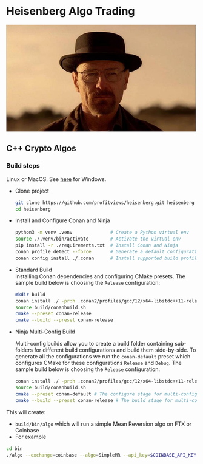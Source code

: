 # Heisenberg Algo Trading

<img src="/assets/images/heisenberg_photo.jpg" style="width:500px"> 

## C++ Crypto Algos

### Build steps

Linux or MacOS. See [here](./windows.md) for Windows.

* Clone project
   ```bash
   git clone https://github.com/profitviews/heisenberg.git heisenberg
   cd heisenberg
   ```

* Install and Configure Conan and Ninja
   ```bash
   python3 -m venv .venv              # Create a Python virtual env
   source ./.venv/bin/activate        # Activate the virtual env
   pip install -r ./requirements.txt  # Install Conan and Ninja
   conan profile detect --force       # Generate a default configuration with the local machine settings
   conan config install ./.conan      # Install supported build profiles from ./.conan to ./conan2
   ```

* Standard Build  
   Installing Conan dependencies and configuring CMake presets.
   The sample build below is choosing the `Release` configuration:
   ```bash
   mkdir build
   conan install ./ -pr:h .conan2/profiles/gcc/12/x64-libstdc++11-release -pr:b .conan2/profiles/gcc/12/x64-libstdc++11-release -of ./build --build missing
   source build/conanbuild.sh
   cmake --preset conan-release
   cmake --build --preset conan-release
   ```
   
* Ninja Multi-Config Build

   Multi-config builds allow you to create a build folder containing sub-folders for different build configurations and build them side-by-side.
   To generate all the configurations we run the `conan-default` preset which configures CMake for these configurations `Release` and `Debug`. The sample build below is choosing the `Release` configuration:
   ```bash
   conan install ./ -pr:h .conan2/profiles/gcc/12/x64-libstdc++11-release -pr:b .conan2/profiles/gcc/12/x64-libstdc++11-release -of ./build --build missing -c tools.cmake.cmaketoolchain:generator="Ninja Multi-Config"
   source build/conanbuild.sh
   cmake --preset conan-default # The configure stage for multi-config builds is conan-default
   cmake --build --preset conan-release # The build stage for multi-config builds is the conan-<configuration>
   ```

This will create:

* `build/bin/algo` which will run a simple Mean Reversion algo on FTX or Coinbase
* For example
```bash
cd bin
./algo --exchange=coinbase --algo=SimpleMR --api_key=$COINBASE_API_KEY --api_secret=$COINBASE_API_SECRET --api_phrase=$COINBASE_API_PHRASE --lookback=50 --reversion_level=2 --base_quantity=0.0025 --symbol=ETH-BTC
```
